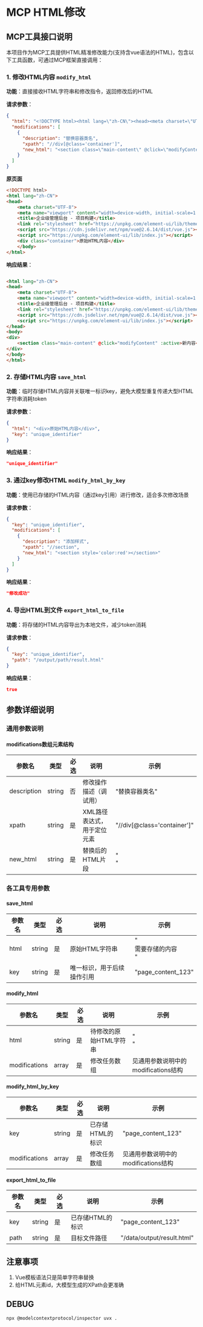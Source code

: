 # MCP HTML修改

## MCP工具接口说明

本项目作为MCP工具提供HTML精准修改能力(支持含vue语法的HTML)，包含以下工具函数，可通过MCP框架直接调用：

### 1. 修改HTML内容 `modify_html`

**功能**：直接接收HTML字符串和修改指令，返回修改后的HTML

**请求参数**：

```json
{
  "html": "<!DOCTYPE html><html lang=\"zh-CN\"><head><meta charset=\"UTF-8\"><meta name=\"viewport\" content=\"width=device-width, initial-scale=1.0\"><title>企业级管理后台 - 项目构建</title><link rel=\"stylesheet\" href=\"https://unpkg.com/element-ui/lib/theme-chalk/index.css\"><script src=\"https://cdn.jsdelivr.net/npm/vue@2.6.14/dist/vue.js\"></script><script src=\"https://unpkg.com/element-ui/lib/index.js\"></script><div class=\"container\">原始HTML内容</div></body></html>",
  "modifications": [
    {
      "description": "替换容器类名",
      "xpath": "//div[@class='container']",
      "new_html": "<section class=\"main-content\" @click=\"modifyContent\" :active>新内容</section>"
    }
  ]
}
```

**原页面**

```html
<!DOCTYPE html>
<html lang="zh-CN">
<head>
    <meta charset="UTF-8">
    <meta name="viewport" content="width=device-width, initial-scale=1.0">
    <title>企业级管理后台 - 项目构建</title>
    <link rel="stylesheet" href="https://unpkg.com/element-ui/lib/theme-chalk/index.css">
    <script src="https://cdn.jsdelivr.net/npm/vue@2.6.14/dist/vue.js"></script>
    <script src="https://unpkg.com/element-ui/lib/index.js"></script>
    <div class="container">原始HTML内容</div>
    </body>
</html>
```

**响应结果**：

```html

<html lang="zh-CN">
<head>
    <meta charset="UTF-8">
    <meta name="viewport" content="width=device-width, initial-scale=1.0">
    <title>企业级管理后台 - 项目构建</title>
    <link rel="stylesheet" href="https://unpkg.com/element-ui/lib/theme-chalk/index.css">
    <script src="https://cdn.jsdelivr.net/npm/vue@2.6.14/dist/vue.js"></script>
    <script src="https://unpkg.com/element-ui/lib/index.js"></script>
</head>
<body>
<div>
    <section class="main-content" @click="modifyContent" :active>新内容</section>
</div>
</body>
</html>

```

### 2. 存储HTML内容 `save_html`

**功能**：临时存储HTML内容并关联唯一标识key，避免大模型重复传递大型HTML字符串消耗token

**请求参数**：

```json
{
  "html": "<div>原始HTML内容</div>",
  "key": "unique_identifier"
}
```

**响应结果**：

```json
"unique_identifier"
```

### 3. 通过key修改HTML `modify_html_by_key`

**功能**：使用已存储的HTML内容（通过key引用）进行修改，适合多次修改场景

**请求参数**：

```json
{
  "key": "unique_identifier",
  "modifications": [
    {
      "description": "添加样式",
      "xpath": "//section",
      "new_html": "<section style='color:red'></section>"
    }
  ]
}
```

**响应结果**：

```json
"修改成功"
```

### 4. 导出HTML到文件 `export_html_to_file`

**功能**：将存储的HTML内容导出为本地文件，减少token消耗

**请求参数**：

```json
{
  "key": "unique_identifier",
  "path": "/output/path/result.html"
}
```

**响应结果**：

```json
true
```

## 参数详细说明

### 通用参数说明

#### modifications数组元素结构

| 参数名         | 类型     | 必选 | 说明              | 示例                                 |
|-------------|--------|----|-----------------|------------------------------------|
| description | string | 否  | 修改操作描述（调试用）     | "替换容器类名"                           |
| xpath       | string | 是  | XML路径表达式，用于定位元素 | "//div[@class='container']"        |
| new_html    | string | 是  | 替换后的HTML片段      | "<section class='main'></section>" |

### 各工具专用参数

#### save_html

| 参数名  | 类型     | 必选 | 说明            | 示例                   |
|------|--------|----|---------------|----------------------|
| html | string | 是  | 原始HTML字符串     | "<div>需要存储的内容</div>" |
| key  | string | 是  | 唯一标识，用于后续操作引用 | "page_content_123"   |

#### modify_html

| 参数名           | 类型     | 必选 | 说明            | 示例                        |
|---------------|--------|----|---------------|---------------------------|
| html          | string | 是  | 待修改的原始HTML字符串 | "<div class='old'></div>" |
| modifications | array  | 是  | 修改任务数组        | 见通用参数说明中的modifications结构  |

#### modify_html_by_key

| 参数名           | 类型     | 必选 | 说明         | 示例                       |
|---------------|--------|----|------------|--------------------------|
| key           | string | 是  | 已存储HTML的标识 | "page_content_123"       |
| modifications | array  | 是  | 修改任务数组     | 见通用参数说明中的modifications结构 |

#### export_html_to_file

| 参数名  | 类型     | 必选 | 说明         | 示例                         |
|------|--------|----|------------|----------------------------|
| key  | string | 是  | 已存储HTML的标识 | "page_content_123"         |
| path | string | 是  | 目标文件路径     | "/data/output/result.html" |

## 注意事项

1. Vue模板语法只是简单字符串替换
2. 给HTML元素id，大模型生成的XPath会更准确

## DEBUG

```bash
npx @modelcontextprotocol/inspector uvx .
```
